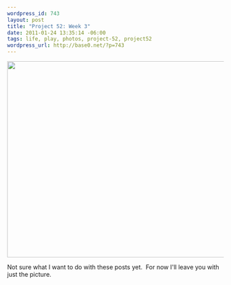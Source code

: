 ```yaml
--- 
wordpress_id: 743
layout: post
title: "Project 52: Week 3"
date: 2011-01-24 13:35:14 -06:00
tags: life, play, photos, project-52, project52
wordpress_url: http://base0.net/?p=743
---
```

<a rel="attachment wp-att-744" href="http://base0.net/posts/project-52-week-3/samsung-5/"><img class="alignnone size-large wp-image-744" title="Project 52 Week 3" src="http://base0.net/wp-content/uploads/2011/01/2011-01-22-23.21.47-610x457.jpg" alt="" width="610" height="457" /></a>

Not sure what I want to do with these posts yet.  For now I'll leave you with just the picture.
